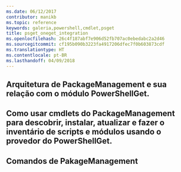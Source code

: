 ```yaml
---
ms.date: 06/12/2017
contributor: manikb
ms.topic: reference
keywords: galeria,powershell,cmdlet,psget
title: psget_oneget_integration
ms.openlocfilehash: 26c4f187abf7e906d52fb707ac0ebedabc2a2d46
ms.sourcegitcommit: cf195b090b3223fa4917206dfec7f0b603873cdf
ms.translationtype: HT
ms.contentlocale: pt-BR
ms.lasthandoff: 04/09/2018
---
```

## <a name="architecture-of-packagemanagement-and-its-relationship-with-powershellget-module"></a>Arquitetura de PackageManagement e sua relação com o módulo PowerShellGet.

## <a name="how-to-use-packagemanagement-cmdlets-for-discovering-installing-updating-and-inventory-of-scripts-and-modules-using-powershellget-provider"></a>Como usar cmdlets do PackageManagement para descobrir, instalar, atualizar e fazer o inventário de scripts e módulos usando o provedor do PowerShellGet.

## <a name="pakagemanagement-commands"></a>Comandos de PakageManagement